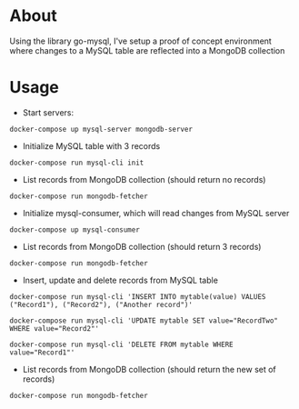 # About

Using the library go-mysql, I've setup a proof of concept environment where changes to a MySQL table are reflected into a MongoDB collection

# Usage

* Start servers:
```
docker-compose up mysql-server mongodb-server
```

* Initialize MySQL table with 3 records
```
docker-compose run mysql-cli init
```

* List records from MongoDB collection (should return no records)
```
docker-compose run mongodb-fetcher
```

* Initialize mysql-consumer, which will read changes from MySQL server
```
docker-compose up mysql-consumer
```

* List records from MongoDB collection (should return 3 records)
```
docker-compose run mongodb-fetcher
```

* Insert, update and delete records from MySQL table
```
docker-compose run mysql-cli 'INSERT INTO mytable(value) VALUES ("Record1"), ("Record2"), ("Another record")'

docker-compose run mysql-cli 'UPDATE mytable SET value="RecordTwo" WHERE value="Record2"'

docker-compose run mysql-cli 'DELETE FROM mytable WHERE value="Record1"'
```

* List records from MongoDB collection (should return the new set of records)
```
docker-compose run mongodb-fetcher
```
